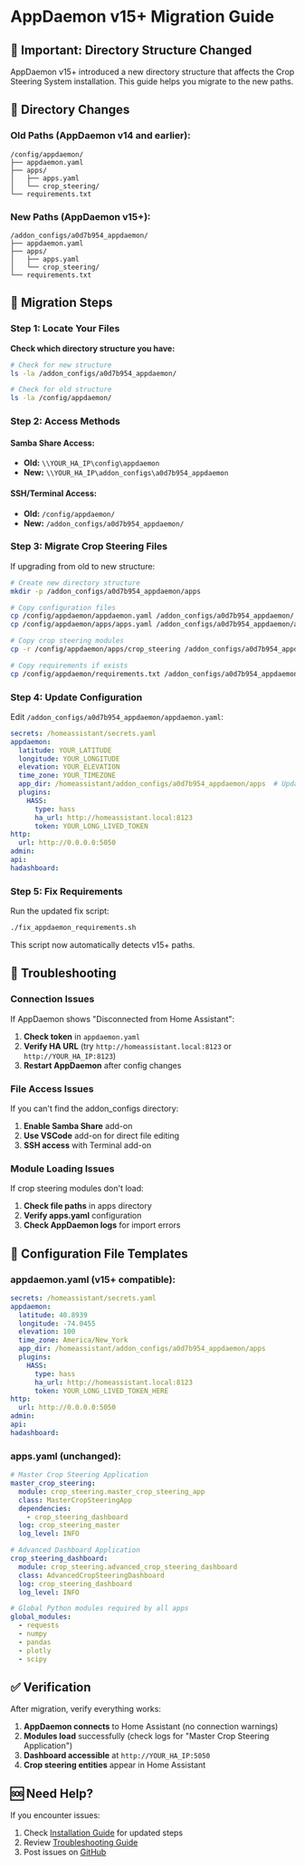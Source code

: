 # AppDaemon v15+ Migration Guide

## 🚨 Important: Directory Structure Changed

AppDaemon v15+ introduced a new directory structure that affects the Crop Steering System installation. This guide helps you migrate to the new paths.

## 📂 Directory Changes

### Old Paths (AppDaemon v14 and earlier):
```
/config/appdaemon/
├── appdaemon.yaml
├── apps/
│   ├── apps.yaml
│   └── crop_steering/
└── requirements.txt
```

### New Paths (AppDaemon v15+):
```
/addon_configs/a0d7b954_appdaemon/
├── appdaemon.yaml
├── apps/
│   ├── apps.yaml
│   └── crop_steering/
└── requirements.txt
```

## 🔄 Migration Steps

### Step 1: Locate Your Files

**Check which directory structure you have:**
```bash
# Check for new structure
ls -la /addon_configs/a0d7b954_appdaemon/

# Check for old structure  
ls -la /config/appdaemon/
```

### Step 2: Access Methods

#### **Samba Share Access:**
- **Old:** `\\YOUR_HA_IP\config\appdaemon`
- **New:** `\\YOUR_HA_IP\addon_configs\a0d7b954_appdaemon`

#### **SSH/Terminal Access:**
- **Old:** `/config/appdaemon/`
- **New:** `/addon_configs/a0d7b954_appdaemon/`

### Step 3: Migrate Crop Steering Files

If upgrading from old to new structure:

```bash
# Create new directory structure
mkdir -p /addon_configs/a0d7b954_appdaemon/apps

# Copy configuration files
cp /config/appdaemon/appdaemon.yaml /addon_configs/a0d7b954_appdaemon/
cp /config/appdaemon/apps/apps.yaml /addon_configs/a0d7b954_appdaemon/apps/

# Copy crop steering modules
cp -r /config/appdaemon/apps/crop_steering /addon_configs/a0d7b954_appdaemon/apps/

# Copy requirements if exists
cp /config/appdaemon/requirements.txt /addon_configs/a0d7b954_appdaemon/
```

### Step 4: Update Configuration

Edit `/addon_configs/a0d7b954_appdaemon/appdaemon.yaml`:

```yaml
secrets: /homeassistant/secrets.yaml
appdaemon:
  latitude: YOUR_LATITUDE
  longitude: YOUR_LONGITUDE 
  elevation: YOUR_ELEVATION
  time_zone: YOUR_TIMEZONE
  app_dir: /homeassistant/addon_configs/a0d7b954_appdaemon/apps  # Updated path
  plugins:
    HASS:
      type: hass
      ha_url: http://homeassistant.local:8123
      token: YOUR_LONG_LIVED_TOKEN
http:
  url: http://0.0.0.0:5050
admin:
api:
hadashboard:
```

### Step 5: Fix Requirements

Run the updated fix script:
```bash
./fix_appdaemon_requirements.sh
```

This script now automatically detects v15+ paths.

## 🔧 Troubleshooting

### Connection Issues

If AppDaemon shows "Disconnected from Home Assistant":

1. **Check token** in `appdaemon.yaml`
2. **Verify HA URL** (try `http://homeassistant.local:8123` or `http://YOUR_HA_IP:8123`)
3. **Restart AppDaemon** after config changes

### File Access Issues

If you can't find the addon_configs directory:

1. **Enable Samba Share** add-on
2. **Use VSCode** add-on for direct file editing
3. **SSH access** with Terminal add-on

### Module Loading Issues

If crop steering modules don't load:

1. **Check file paths** in apps directory
2. **Verify apps.yaml** configuration
3. **Check AppDaemon logs** for import errors

## 📝 Configuration File Templates

### appdaemon.yaml (v15+ compatible):
```yaml
secrets: /homeassistant/secrets.yaml
appdaemon:
  latitude: 40.8939
  longitude: -74.0455
  elevation: 100
  time_zone: America/New_York
  app_dir: /homeassistant/addon_configs/a0d7b954_appdaemon/apps
  plugins:
    HASS:
      type: hass
      ha_url: http://homeassistant.local:8123
      token: YOUR_LONG_LIVED_TOKEN_HERE
http:
  url: http://0.0.0.0:5050
admin:
api:
hadashboard:
```

### apps.yaml (unchanged):
```yaml
# Master Crop Steering Application
master_crop_steering:
  module: crop_steering.master_crop_steering_app
  class: MasterCropSteeringApp
  dependencies:
    - crop_steering_dashboard
  log: crop_steering_master
  log_level: INFO

# Advanced Dashboard Application  
crop_steering_dashboard:
  module: crop_steering.advanced_crop_steering_dashboard
  class: AdvancedCropSteeringDashboard
  log: crop_steering_dashboard
  log_level: INFO

# Global Python modules required by all apps
global_modules:
  - requests
  - numpy
  - pandas
  - plotly
  - scipy
```

## ✅ Verification

After migration, verify everything works:

1. **AppDaemon connects** to Home Assistant (no connection warnings)
2. **Modules load** successfully (check logs for "Master Crop Steering Application")
3. **Dashboard accessible** at `http://YOUR_HA_IP:5050`
4. **Crop steering entities** appear in Home Assistant

## 🆘 Need Help?

If you encounter issues:

1. Check [Installation Guide](installation_guide.md) for updated steps
2. Review [Troubleshooting Guide](troubleshooting.md)
3. Post issues on [GitHub](https://github.com/JakeTheRabbit/HA-Irrigation-Strategy/issues)
